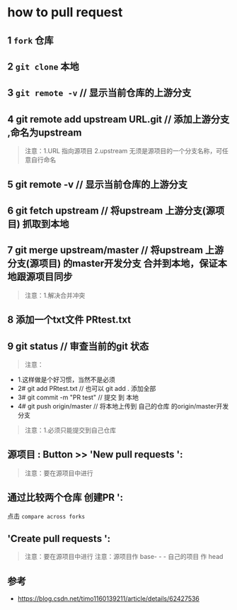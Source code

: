 # how to pull request

## 1 `fork` 仓库

## 2 `git clone` 本地

## 3 `git remote -v`        // 显示当前仓库的上游分支

## 4 git remote add upstream URL.git       //  添加上游分支 ,命名为upstream
>注意：1.URL 指向源项目       2.upstream 无须是源项目的一个分支名称，可任意自行命名

## 5 git remote -v        // 显示当前仓库的上游分支

## 6 git fetch upstream       // 将upstream 上游分支(源项目)    抓取到本地

## 7 git merge upstream/master       // 将upstream 上游分支(源项目)  的master开发分支  合并到本地，保证本地跟源项目同步
> 注意：1.解决合并冲突

## 8 添加一个txt文件 PRtest.txt

## 9 git status   //   审查当前的git 状态
>注意：

- 1.这样做是个好习惯，当然不是必须
- 2# git add PRtest.txt  //   也可以  git add . 添加全部
- 3# git commit -m "PR test"  //   提交 到 本地
- 4# git push origin/master  //   将本地上传到 自己的仓库  的origin/master开发分支  
>注意：1.必须只能提交到自己仓库


##  源项目 : Button >>  'New pull requests ': 
> 注意：要在源项目中进行

## 通过比较两个仓库 创建PR ': 
 点击 `compare across forks`

##  'Create pull requests ': 
> 注意：要在源项目中进行
> 注意：源项目作 base- - - 自己的项目 作 head

## 参考
- https://blog.csdn.net/timo1160139211/article/details/62427536
